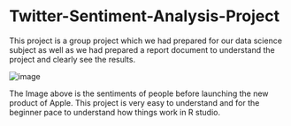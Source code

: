 # Twitter-Sentiment-Analysis-Project

This project is a group project which we had prepared for our data science subject as well as we had prepared a report document to understand the project and clearly see the results.

![image](https://user-images.githubusercontent.com/97752627/183241585-5ce63943-0795-4bb5-9bf4-e8ee3c6f0a3d.png)

The Image above is the sentiments of people before launching the new product of Apple.
This project is very easy to understand and for the beginner pace to understand how things work in R studio.
